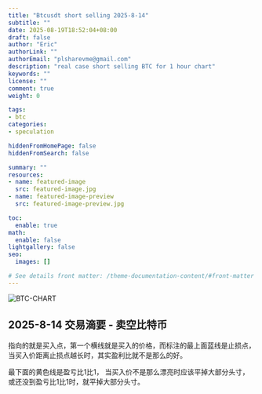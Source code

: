 ```yaml
---
title: "Btcusdt short selling 2025-8-14"
subtitle: ""
date: 2025-08-19T18:52:04+08:00
draft: false
author: "Eric"
authorLink: ""
authorEmail: "plsharevme@gmail.com"
description: "real case short selling BTC for 1 hour chart"
keywords: ""
license: ""
comment: true
weight: 0

tags:
- btc
categories:
- speculation

hiddenFromHomePage: false
hiddenFromSearch: false

summary: ""
resources:
- name: featured-image
  src: featured-image.jpg
- name: featured-image-preview
  src: featured-image-preview.jpg

toc:
  enable: true
math:
  enable: false
lightgallery: false
seo:
  images: []

# See details front matter: /theme-documentation-content/#front-matter
---
```

![BTC-CHART](/images/BTCUSDT_2025-08-19_19-35-00.png)
<!--more-->
## 2025-8-14 交易滴要 - 卖空比特币

指向的就是买入点，第一个横线就是买入的价格，而标注的最上面蓝线是止损点，当买入价距离止损点越长时，其实盈利比就不是那么的好。

最下面的黄色线是盈亏比1比1， 当买入价不是那么漂亮时应该平掉大部分头寸，或还没到盈亏比1比1时，就平掉大部分头寸。